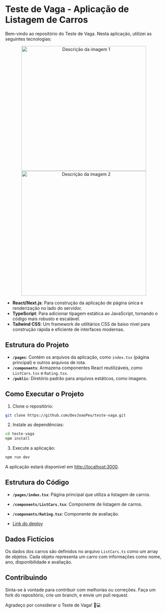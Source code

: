 # Teste de Vaga - Aplicação de Listagem de Carros

Bem-vindo ao repositório do Teste de Vaga. Nesta aplicação, utilizei as seguintes tecnologias:

<p align="center">
  <img src="https://raw.githubusercontent.com/DevJoaoPeu/teste-vaga/3d078b5143d32ff711e4ab14ae1cce1d83e18963/public/captura01.png" width="400" height="auto" alt="Descrição da imagem 1">
  <img src="https://raw.githubusercontent.com/DevJoaoPeu/teste-vaga/3d078b5143d32ff711e4ab14ae1cce1d83e18963/public/captura02.png" width="400" height="auto" alt="Descrição da imagem 2">
</p>

- **React/Next.js**: Para construção da aplicação de página única e renderização no lado do servidor.
- **TypeScript**: Para adicionar tipagem estática ao JavaScript, tornando o código mais robusto e escalável.
- **Tailwind CSS**: Um framework de utilitários CSS de baixo nível para construção rápida e eficiente de interfaces modernas.

## Estrutura do Projeto

- **`/pages`**: Contém os arquivos da aplicação, como `index.tsx` (página principal) e outros arquivos de rota.
- **`/components`**: Armazena componentes React reutilizáveis, como `ListCars.tsx` e `Rating.tsx`.
- **`/public`**: Diretório padrão para arquivos estáticos, como imagens.

## Como Executar o Projeto

1. Clone o repositório:

```bash
git clone https://github.com/DevJoaoPeu/teste-vaga.git
```

2. Instale as dependências:

```bash
cd teste-vaga
npm install
```

3. Execute a aplicação:

```bash
npm run dev
```

A aplicação estará disponível em [http://localhost:3000](http://localhost:3000).

## Estrutura do Código

- **`/pages/index.tsx`**: Página principal que utiliza a listagem de carros.
- **`/components/ListCars.tsx`**: Componente de listagem de carros.
- **`/components/Rating.tsx`**: Componente de avaliação.

- <a href="https://teste-vaga.vercel.app/">Link do deploy</a>

## Dados Fictícios

Os dados dos carros são definidos no arquivo `ListCars.ts` como um array de objetos. Cada objeto representa um carro com informações como nome, ano, disponibilidade e avaliação.

## Contribuindo

Sinta-se à vontade para contribuir com melhorias ou correções. Faça um fork do repositório, crie um branch, e envie um pull request.

Agradeço por considerar o Teste de Vaga! 🚗💻

